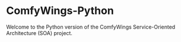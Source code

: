 # ComfyWings-Python

Welcome to the Python version of the ComfyWings Service-Oriented Architecture (SOA) project.